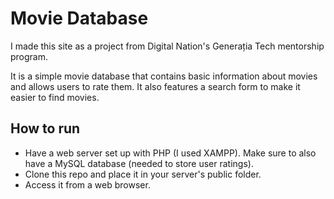 # Movie Database

I made this site as a project from Digital Nation's Generația Tech mentorship program.

It is a simple movie database that contains basic information about movies and allows users to rate
them. It also features a search form to make it easier to find movies.

## How to run

- Have a web server set up with PHP (I used XAMPP). Make sure to also have a MySQL database (needed to
  store user ratings).
- Clone this repo and place it in your server's public folder.
- Access it from a web browser.
